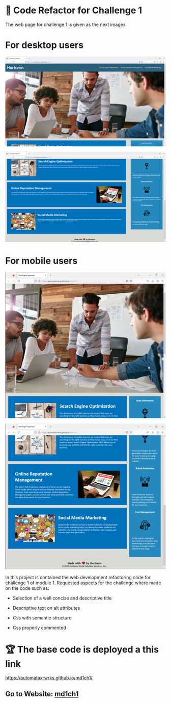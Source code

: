# 📖 Code Refactor for Challenge 1

The web page for challenge 1 is given as the next images.

# For desktop users

![A webpage well design for desktop users with a nav bar, a page name and title. semantic lay ](./assets/images/image-1.png)

![A webpage well design for desktop users with a nav bar, a page name and title. semantic lay](./assets/images/image-2.png)

# For mobile users


![A webpage well design for mobile users with a nav bar, a page name and title. semantic lay.](./assets/images/image-3.png)

![A webpage well design for mobile users with a nav bar, a page name and title. semantic lay](./assets/images/image-4.png)


In this project is contained the web development refactoring code for challenge 1 of module 1. Requested aspects for the challenge where made on the code such as:

* Selection of a well concise and descriptive title

* Descriptive text on alt attributes

* Css with semantic structure

* Css properly commented

# 🏆 The base code is deployed a this link 

https://automataxrwrks.github.io/md1ch1/

## Go to Website: [md1ch1](https://automataxrwrks.github.io/md1ch1/)


